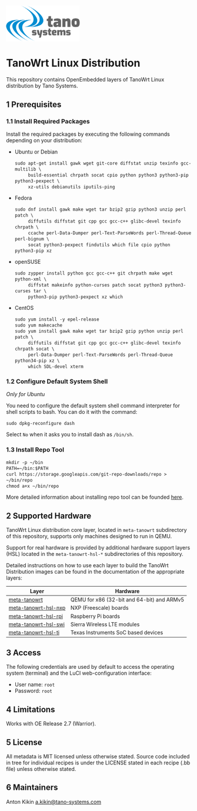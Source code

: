 
<img src="./meta-tanowrt/docs/tano-logo.svg" width="200">

# TanoWrt Linux Distribution

This repository contains OpenEmbedded layers of TanoWrt Linux distribution by Tano Systems.

## 1 Prerequisites

### 1.1 Install Required Packages

Install the required packages by executing the following commands depending on your distribution:
- Ubuntu or Debian

    ```shell
    sudo apt-get install gawk wget git-core diffstat unzip texinfo gcc-multilib \
         build-essential chrpath socat cpio python python3 python3-pip python3-pexpect \
         xz-utils debianutils iputils-ping
    ```

- Fedora

    ```shell
    sudo dnf install gawk make wget tar bzip2 gzip python3 unzip perl patch \
         diffutils diffstat git cpp gcc gcc-c++ glibc-devel texinfo chrpath \
         ccache perl-Data-Dumper perl-Text-ParseWords perl-Thread-Queue perl-bignum \
         socat python3-pexpect findutils which file cpio python python3-pip xz
    ```

- openSUSE

    ```shell
    sudo zypper install python gcc gcc-c++ git chrpath make wget python-xml \
         diffstat makeinfo python-curses patch socat python3 python3-curses tar \
         python3-pip python3-pexpect xz which
    ```

- CentOS

    ```shell
    sudo yum install -y epel-release
    sudo yum makecache
    sudo yum install gawk make wget tar bzip2 gzip python unzip perl patch \
         diffutils diffstat git cpp gcc gcc-c++ glibc-devel texinfo chrpath socat \
         perl-Data-Dumper perl-Text-ParseWords perl-Thread-Queue python34-pip xz \
         which SDL-devel xterm
    ```

### 1.2 Configure Default System Shell

*Only for Ubuntu*

You need to configure the default system shell command interpreter for shell scripts to bash. You can do it with the command:

```shell
sudo dpkg-reconfigure dash
```

Select `No` when it asks you to install dash as `/bin/sh`.

### 1.3 Install Repo Tool

```shell
mkdir -p ~/bin
PATH=~/bin:$PATH
curl https://storage.googleapis.com/git-repo-downloads/repo > ~/bin/repo
chmod a+x ~/bin/repo
```

More detailed information about installing repo tool can be founded [here](https://gerrit.googlesource.com/git-repo).

## 2 Supported Hardware

TanoWrt Linux distribution core layer, located in `meta-tanowrt` subdirectory of this repository, supports only machines designed to run in QEMU.

Support for real hardware is provided by additional hardware support layers (HSL) located in the `meta-tanowrt-hsl-*` subdirectories of this repository.

Detailed instructions on how to use each layer to build the TanoWrt Distribution images can be found in the documentation of the appropriate layers:

| Layer                      | Hardware                                   |
| -------------------------- | ------------------------------------------ |
| [meta-tanowrt]             | QEMU for x86 (32-bit and 64-bit) and ARMv5 |
| [meta-tanowrt-hsl-nxp]     | NXP (Freescale) boards                     |
| [meta-tanowrt-hsl-rpi]     | Raspberry Pi boards                        |
| [meta-tanowrt-hsl-swi]     | Sierra Wireless LTE modules                |
| [meta-tanowrt-hsl-ti]      | Texas Instruments SoC based devices        |

[meta-tanowrt]: meta-tanowrt/README.md
[meta-tanowrt-hsl-nxp]: meta-tanowrt-hsl-nxp/README.md
[meta-tanowrt-hsl-rpi]: meta-tanowrt-hsl-rpi/README.md
[meta-tanowrt-hsl-swi]: meta-tanowrt-hsl-swi/README.md
[meta-tanowrt-hsl-ti]: meta-tanowrt-hsl-ti/README.md

## 3 Access

The following credentials are used by default to access the operating system (terminal) and the LuCI web-configuration interface:
* User name: `root`
* Password: `root`

## 4 Limitations

Works with OE Release 2.7 (Warrior).

## 5 License

All metadata is MIT licensed unless otherwise stated. Source code included in tree for individual recipes is under the LICENSE stated in each recipe (.bb file) unless otherwise stated.

## 6 Maintainers

Anton Kikin <a.kikin@tano-systems.com>
